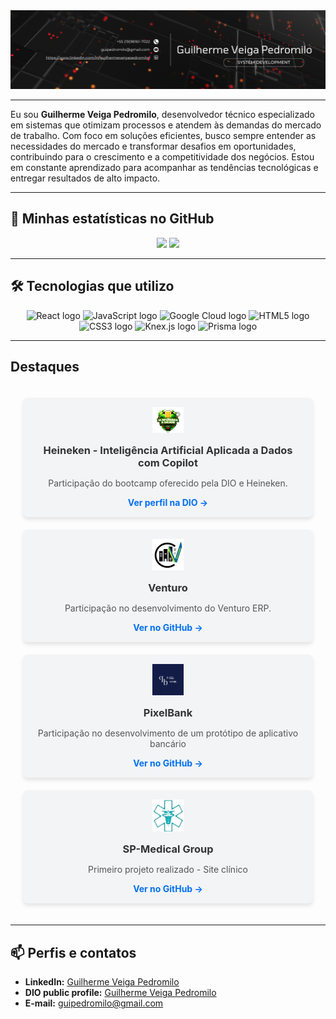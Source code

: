<img src="./src/assets/images/Guilherme Veiga Pedromilo.png" alt="Guilherme Veiga Pedromilo" />

---

Eu sou **Guilherme Veiga Pedromilo**, desenvolvedor técnico especializado em sistemas que otimizam processos e atendem às demandas do mercado de trabalho. Com foco em soluções eficientes, busco sempre entender as necessidades do mercado e transformar desafios em oportunidades, contribuindo para o crescimento e a competitividade dos negócios. Estou em constante aprendizado para acompanhar as tendências tecnológicas e entregar resultados de alto impacto.

---

## 🚀 Minhas estatísticas no GitHub

<div align="center">
  <img height="180em" src="https://github-readme-stats.vercel.app/api?username=GuilhermeVeigaPedromilo&show_icons=true&theme=transparent"/>
  <img height="180em" src="https://github-readme-stats.vercel.app/api/top-langs/?username=GuilhermeVeigaPedromilo&layout=compact&theme=transparent&hide_border=true"/>
</div>

---

## 🛠️ Tecnologias que utilizo

<div align="center">
  <img src="https://cdn.jsdelivr.net/gh/devicons/devicon/icons/react/react-original.svg" height="100" alt="React logo" title="React"/>
  <img src="https://cdn.jsdelivr.net/gh/devicons/devicon/icons/javascript/javascript-plain.svg" height="100" alt="JavaScript logo" title="JavaScript"/>
  <img src="https://cdn.jsdelivr.net/gh/devicons/devicon/icons/googlecloud/googlecloud-original-wordmark.svg" height="100" alt="Google Cloud logo" title="Google Cloud"/>
  <img src="https://cdn.jsdelivr.net/gh/devicons/devicon/icons/html5/html5-original.svg" height="100" alt="HTML5 logo" title="HTML5"/>
  <img src="https://cdn.jsdelivr.net/gh/devicons/devicon/icons/css3/css3-original.svg" height="100" alt="CSS3 logo" title="CSS3"/>
  <img src="https://cdn.jsdelivr.net/gh/devicons/devicon/icons/knexjs/knexjs-original-wordmark.svg" height="100" alt="Knex.js logo" title="Knex.js"/>
  <img src="https://cdn.jsdelivr.net/gh/devicons/devicon/icons/prisma/prisma-original-wordmark.svg" height="100" alt="Prisma logo" title="Prisma"/>
</div>

---

## Destaques

<div align="center" style="display: grid; grid-template-columns: repeat(auto-fit, minmax(300px, 1fr)); gap: 20px; padding: 20px;"> <!-- DIO Lab Open Source --> <div style="background: #f3f4f6; border-radius: 8px; padding: 15px; text-align: center; box-shadow: 0 4px 6px rgba(0, 0, 0, 0.1);"> <img src="./public/HeinekenDIO.png" alt="Heineken Icon bootcamp DIO" width="50" style="margin-bottom: 10px;"> <h3 style="color: #333; font-weight: bold; margin: 5px 0;">Heineken - Inteligência Artificial Aplicada a Dados com Copilot</h3> <p style="color: #555; font-size: 14px;">Participação do bootcamp oferecido pela DIO e Heineken.</p> <a href="https://www.dio.me/users/guipedromilo" target="_blank" style="text-decoration: none; color: #0070f3; font-weight: bold;">Ver perfil na DIO →</a> </div> <!-- Venturo --> <div style="background: #f3f4f6; border-radius: 8px; padding: 15px; text-align: center; box-shadow: 0 4px 6px rgba(0, 0, 0, 0.1);"> <img src="./src/assets/images/Venturo.png" alt="Venturo logo" width="50" style="margin-bottom: 10px;"> <h3 style="color: #333; font-weight: bold; margin: 5px 0;">Venturo</h3> <p style="color: #555; font-size: 14px;">Participação no desenvolvimento do Venturo ERP.</p> <a href="https://github.com/Venturo-s-Dev-Team" target="_blank" style="text-decoration: none; color: #0070f3; font-weight: bold;">Ver no GitHub →</a> </div> <!-- PixelBank --> <div style="background: #f3f4f6; border-radius: 8px; padding: 15px; text-align: center; box-shadow: 0 4px 6px rgba(0, 0, 0, 0.1);"> <img src="./src/assets/images/pixelbank.png" alt="GitHub logo" width="50" style="margin-bottom: 10px;"> <h3 style="color: #333; font-weight: bold; margin: 5px 0;">PixelBank</h3> <p style="color: #555; font-size: 14px;">Participação no desenvolvimento de um protótipo de aplicativo bancário</p> <a href="https://github.com/GuilhermeVeigaPedromilo/_Project_Pixel_Prophets_.git" target="_blank" style="text-decoration: none; color: #0070f3; font-weight: bold;">Ver no GitHub →</a> </div> <!-- SP MEDICAL GROUP --> <div style="background: #f3f4f6; border-radius: 8px; padding: 15px; text-align: center; box-shadow: 0 4px 6px rgba(0, 0, 0, 0.1);"> <img src="./src/assets/images/SP_Medical_Group.png" alt="GitHub logo" width="50" style="margin-bottom: 10px;"> <h3 style="color: #333; font-weight: bold; margin: 5px 0;">SP-Medical Group</h3> <p style="color: #555; font-size: 14px;">Primeiro projeto realizado - Site clínico</p> <a href="https://github.com/GuilhermeVeigaPedromilo/SP-Medical-Group-SENAI" target="_blank" style="text-decoration: none; color: #0070f3; font-weight: bold;">Ver no GitHub →</a> </div></div>

---

## 📫 Perfis e contatos

- **LinkedIn:** [Guilherme Veiga Pedromilo](https://www.linkedin.com/in/guilhermeveigapedromilo/)
- **DIO public profile:** [Guilherme Veiga Pedromilo](https://www.dio.me/users/guipedromilo)
- **E-mail:** guipedromilo@gmail.com
